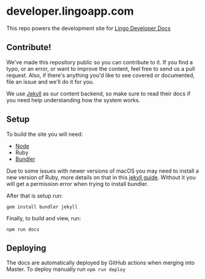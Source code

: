 # developer.lingoapp.com

This repo powers the development site for [Lingo Developer Docs](http://developer.lingoapp.com)

## Contribute!

We've made this repository public so you can contribute to it. If you find a typo, or an error, or want to improve the content, feel free to send us a pull request. Also, if there's anything you'd like to see covered or documented, file an issue and we'll do it for you.

We use [Jekyll](http://jekyllrb.com) as our content backend, so make sure to read their docs if you need help understanding how the system works.

## Setup

To build the site you will need:

- [Node](https://nodejs.org/en/)
- Ruby
- [Bundler](http://bundler.io)

Due to some issues with newer versions of macOS you may need to install a new version of Ruby, more details on that in this [jekyll guide](https://jekyllrb.com/docs/installation/macos/#set-up-ruby). Without it you will get a permission error when trying to install bundler.

After that is setup run:

```
gem install bundler jekyll
```

Finally, to build and view, run:

```
npm run docs
```

## Deploying

The docs are automatically deployed by GitHub actions when merging into Master. To deploy manually run `npm run deploy`
